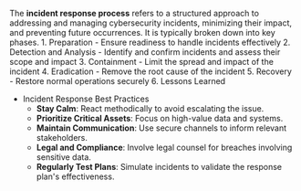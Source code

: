 The **incident response process** refers to a structured approach to addressing and managing cybersecurity incidents, minimizing their impact, and preventing future occurrences. It is typically broken down into key phases.
	1. Preparation
		- Ensure readiness to handle incidents effectively
	2. Detection and Analysis
		- Identify and confirm incidents and assess their scope and impact
	3. Containment
		- Limit the spread and impact of the incident
	4. Eradication
		- Remove the root cause of the incident
	5. Recovery
		- Restore normal operations securely 
	6. Lessons Learned
- Incident Response Best Practices
	- **Stay Calm**: React methodically to avoid escalating the issue.
	- **Prioritize Critical Assets**: Focus on high-value data and systems.
	- **Maintain Communication**: Use secure channels to inform relevant stakeholders.
	- **Legal and Compliance**: Involve legal counsel for breaches involving sensitive data.
	- **Regularly Test Plans**: Simulate incidents to validate the response plan's effectiveness.